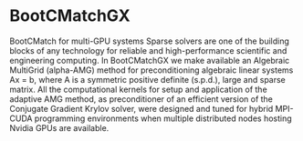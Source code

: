 # BootCMatchGX
BootCMatch for multi-GPU systems
Sparse solvers are one of the building blocks of any technology for reliable and high-performance scientific and engineering computing. In BootCMatchGX we make available an Algebraic MultiGrid (alpha-AMG) method for preconditioning algebraic linear systems Ax = b, where A is a symmetric positive definite (s.p.d.), large and sparse matrix. All the computational kernels for setup and application of the adaptive AMG method, as preconditioner of an efficient version of the Conjugate Gradient Krylov solver, were designed and tuned for hybrid MPI-CUDA programming environments when multiple distributed nodes hosting Nvidia GPUs are available.
